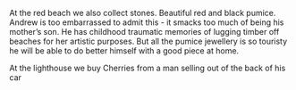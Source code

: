 At the red beach we also collect stones. Beautiful red and black pumice. Andrew is too embarrassed to admit this - it smacks too much of being his mother’s son. He has childhood traumatic memories of lugging timber off beaches for her artistic purposes. But all the pumice jewellery is so touristy he will be able to do better himself with a good piece at home.

At the lighthouse we buy Cherries from a man selling out of the back of his car
